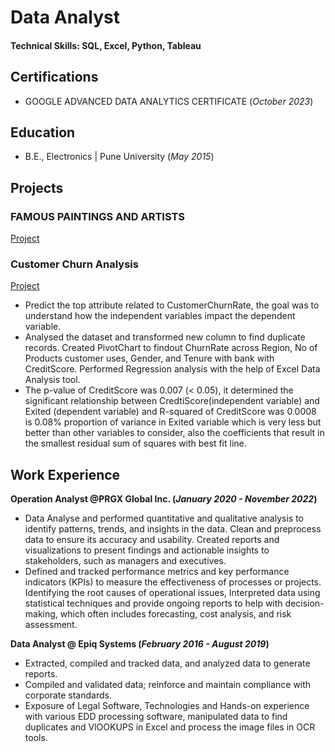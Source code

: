 # Data Analyst

#### Technical Skills: SQL, Excel, Python, Tableau

## Certifications
- GOOGLE ADVANCED DATA ANALYTICS CERTIFICATE	(_October 2023_)

## Education
- B.E., Electronics | Pune University (_May 2015_)

## Projects
### FAMOUS PAINTINGS AND ARTISTS
[Project](https://github.com/mrunalibharshankar/SQL_Tableau.git)

### Customer Churn Analysis
[Project](https://github.com/mrunalibharshankar/RegressionAnalysis.git)
- Predict the top attribute related to CustomerChurnRate, the goal was to understand how the independent variables impact the dependent variable.
- Analysed the dataset and transformed new column to find duplicate records. Created PivotChart to findout ChurnRate across Region, No of Products customer uses, Gender, and Tenure with bank with CreditScore. Performed Regression analysis with the help of Excel Data Analysis tool.
- The p-value of CreditScore was 0.007 (< 0.05), it determined the significant relationship between CredtiScore(independent variable) and Exited (dependent variable) and R-squared of CreditScore was 0.0008 is 0.08% proportion of variance in Exited variable which is very less but better than other variables to consider, also the coefficients that result in the smallest residual sum of squares with best fit line.




## Work Experience
**Operation Analyst @PRGX Global Inc. (_January 2020 - November 2022_)**
- Data Analyse and performed quantitative and qualitative analysis to identify patterns, trends, and insights in the data. Clean and preprocess data to ensure its accuracy and usability. Created reports and visualizations to present findings and actionable insights to stakeholders, such as managers and executives.
- Defined and tracked performance metrics and key performance indicators (KPIs) to measure the effectiveness of processes or projects. Identifying the root causes of operational issues, Interpreted data using statistical techniques and provide ongoing reports to help with decision-making, which often includes forecasting, cost analysis, and risk assessment.

**Data Analyst @ Epiq Systems (_February 2016 - August 2019_)**
- Extracted, compiled and tracked data, and analyzed data to generate reports.
- Compiled and validated data; reinforce and maintain compliance with corporate standards.
- Exposure of Legal Software, Technologies and Hands-on experience with various EDD processing software, manipulated data to find duplicates and VlOOKUPS in Excel and process the image files in OCR tools.


